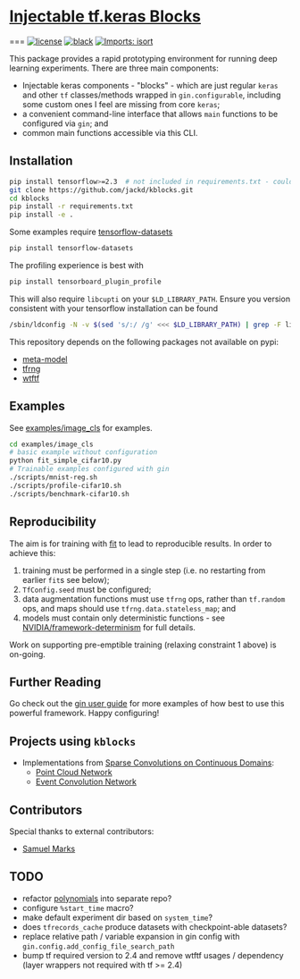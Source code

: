 # [Injectable tf.keras Blocks](https://github.com/jackd/kblocks)

===
[![license](https://img.shields.io/badge/license-MIT-green)](LICENSE)
[![black](https://img.shields.io/badge/code%20style-black-000000.svg)](https://github.com/psf/black)
[![Imports: isort](https://img.shields.io/badge/%20imports-isort-%231674b1?style=flat&labelColor=ef8336)](https://pycqa.github.io/isort/)

This package provides a rapid prototyping environment for running deep learning experiments. There are three main components:

- Injectable keras components - "blocks" - which are just regular `keras` and other `tf` classes/methods wrapped in `gin.configurable`, including some custom ones I feel are missing from core `keras`;
- a convenient command-line interface that allows `main` functions to be configured via `gin`; and
- common main functions accessible via this CLI.

## Installation

```bash
pip install tensorflow>=2.3  # not included in requirements.txt - could be tf-nightly
git clone https://github.com/jackd/kblocks.git
cd kblocks
pip install -r requirements.txt
pip install -e .
```

Some examples require [tensorflow-datasets](https://github.com/tensorflow/datasets)

```bash
pip install tensorflow-datasets
```

The profiling experience is best with

```bash
pip install tensorboard_plugin_profile
```

This will also require `libcupti` on your `$LD_LIBRARY_PATH`. Ensure you version consistent with your tensorflow installation can be found

```bash
/sbin/ldconfig -N -v $(sed 's/:/ /g' <<< $LD_LIBRARY_PATH) | grep -F libcupti
```

This repository depends on the following packages not available on pypi:

- [meta-model](https://github.com/jackd/meta-model)
- [tfrng](https://github.com/jackd/tfrng)
- [wtftf](https://github.com/jackd/wtftf)

## Examples

See [examples/image_cls](examples/image_cls) for examples.

```bash
cd examples/image_cls
# basic example without configuration
python fit_simple_cifar10.py
# Trainable examples configured with gin
./scripts/mnist-reg.sh
./scripts/profile-cifar10.sh
./scripts/benchmark-cifar10.sh
```

## Reproducibility

The aim is for training with [fit](kblocks/models/fit.py) to lead to reproducible results. In order to achieve this:

1. training must be performed in a single step (i.e. no restarting from earlier `fit`s see below);
2. `TfConfig.seed` must be configured;
3. data augmentation functions must use `tfrng` ops, rather than `tf.random` ops, and maps should use `tfrng.data.stateless_map`; and
4. models must contain only deterministic functions - see [NVIDIA/framework-determinism](https://github.com/NVIDIA/framework-determinism) for full details.

Work on supporting pre-emptible training (relaxing constraint 1 above) is on-going.

## Further Reading

Go check out the [gin user guide](https://github.com/google/gin-config/blob/master/docs/index.md) for more examples of how best to use this powerful framework. Happy configuring!

## Projects using `kblocks`

- Implementations from [Sparse Convolutions on Continuous Domains](https://github.com/jackd/sccd.git):
  - [Point Cloud Network](https://github.com/jackd/pcn.git)
  - [Event Convolution Network](https://github.com/jackd/ecn.git)

## Contributors

Special thanks to external contributors:

- [Samuel Marks](https://github.com/SamuelMarks)

## TODO

- refactor [polynomials](kblocks/ops/polynomials) into separate repo?
- configure `%start_time` macro?
- make default experiment dir based on `system_time`?
- does `tfrecords_cache` produce datasets with checkpoint-able datasets?
- replace relative path / variable expansion in gin config with `gin.config.add_config_file_search_path`
- bump tf required version to 2.4 and remove wtftf usages / dependency (layer wrappers not required with tf >= 2.4)

